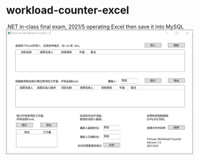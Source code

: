# workload-counter-excel
.NET in-class final exam, 2021/5
operating Excel then save it into MySQL
![image](https://github.com/YiChuan0712/workload-counter-excel/blob/main/screenshot.png)
